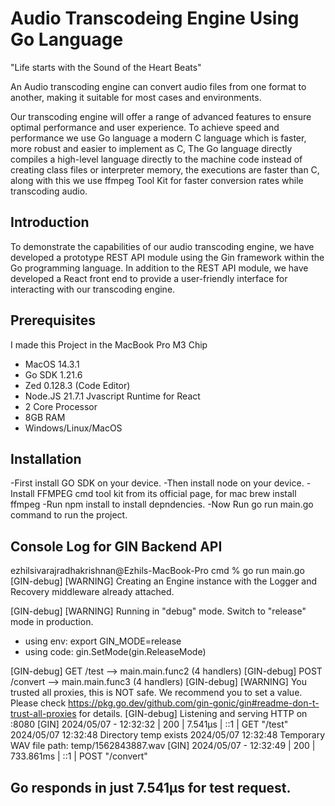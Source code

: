 # Audio Transcodeing Engine Using Go Language

"Life starts with the Sound of the Heart Beats"

An Audio transcoding engine can convert audio files from one format to another,
making it suitable for most cases and environments.

Our transcoding engine will offer a range of advanced features to ensure
optimal performance and user experience. To achieve speed and performance we
use Go language a modern C language which is faster, more robust and easier to
implement as C, The Go language directly compiles a high-level language
directly to the machine code instead of creating class files or interpreter
memory, the executions are faster than C, along with this we use ffmpeg Tool
Kit for faster conversion rates while transcoding audio.

## Introduction

To demonstrate the capabilities of our audio transcoding engine, we have
developed a prototype REST API module using the Gin framework within the Go
programming language.
In addition to the REST API module, we have developed a React front end to
provide a user-friendly interface for interacting with our transcoding engine.

## Prerequisites

I made this Project in the MacBook Pro M3 Chip

- MacOS 14.3.1
- Go SDK 1.21.6
- Zed 0.128.3 (Code Editor)
- Node.JS 21.7.1 Jvascript Runtime for React
- 2 Core Processor
- 8GB RAM
- Windows/Linux/MacOS

## Installation

-First install GO SDK on your device.
-Then install node on your device.
-Install FFMPEG cmd tool kit from its official page,
for mac 
    brew install ffmpeg
-Run 
    npm install 
to install depndencies.
-Now Run 
    go run main.go
command to run the project.

## Console Log for GIN Backend API

ezhilsivarajradhakrishnan@Ezhils-MacBook-Pro cmd % go run main.go
[GIN-debug] [WARNING] Creating an Engine instance with the Logger and Recovery middleware already attached.

[GIN-debug] [WARNING] Running in "debug" mode. Switch to "release" mode in production.

- using env: export GIN_MODE=release
- using code: gin.SetMode(gin.ReleaseMode)

[GIN-debug] GET /test --> main.main.func2 (4 handlers)
[GIN-debug] POST /convert --> main.main.func3 (4 handlers)
[GIN-debug] [WARNING] You trusted all proxies, this is NOT safe. We recommend you to set a value.
Please check https://pkg.go.dev/github.com/gin-gonic/gin#readme-don-t-trust-all-proxies for details.
[GIN-debug] Listening and serving HTTP on :8080
[GIN] 2024/05/07 - 12:32:32 | 200 | 7.541µs | ::1 | GET "/test"
2024/05/07 12:32:48 Directory temp exists
2024/05/07 12:32:48 Temporary WAV file path: temp/1562843887.wav
[GIN] 2024/05/07 - 12:32:49 | 200 | 733.861ms | ::1 | POST "/convert"

## Go responds in just 7.541µs for test request.

